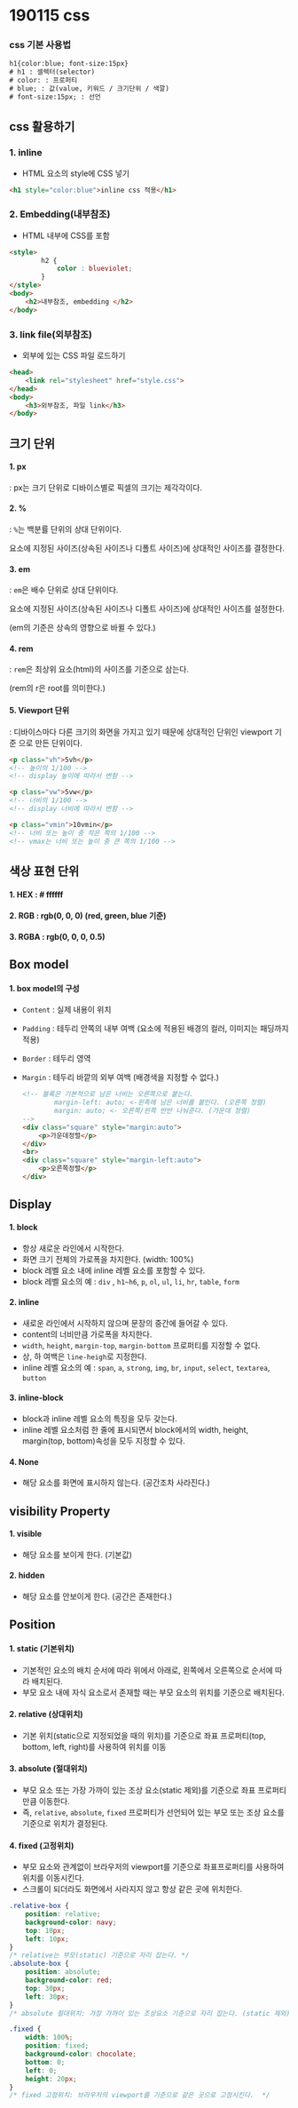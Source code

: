 # 190115 css

### css 기본 사용법

```html
h1{color:blue; font-size:15px}
# h1 : 셀렉터(selector)
# color: : 프로퍼티
# blue; : 값(value, 키워드 / 크기단위 / 색깔)
# font-size:15px; : 선언
```



## css 활용하기

### 1. inline

* HTML 요소의 style에 CSS 넣기

```html
<h1 style="color:blue">inline css 적용</h1>
```

### 2. Embedding(내부참조)

* HTML 내부에 CSS를 포함

```html
<style>
        h2 {
            color : blueviolet;
        }
</style>
<body>
	<h2>내부참조, embedding </h2>    
</body>
```

### 3. link file(외부참조)

* 외부에 있는 CSS 파일 로드하기

```html
<head>
    <link rel="stylesheet" href="style.css">
</head>
<body>
    <h3>외부참조, 파일 link</h3>
</body>
```



## 크기 단위

#### 1. px

: px는 크기 단위로 디바이스별로 픽셀의 크기는 제각각이다.

#### 2. %

: `%`는 백분률 단위의 상대 단위이다.

  요소에 지정된 사이즈(상속된 사이즈나 디폴트 사이즈)에 상대적인 사이즈를 결정한다.

#### 3. em	

: `em`은 배수 단위로 상대 단위이다. 

  요소에 지정된 사이즈(상속된 사이즈나 디폴트 사이즈)에 상대적인 사이즈를 설정한다.

  (em의 기준은 상속의 영향으로 바뀔 수 있다.)

#### 4. rem

:  `rem`은 최상위 요소(html)의 사이즈를 기준으로 삼는다.

   (rem의 r은 root를 의미한다.)

#### 5. Viewport 단위

: 디바이스마다 다른 크기의 화면을 가지고 있기 때문에 상대적인 단위인 viewport 기준     으로 만든 단위이다.

```html
<p class="vh">5vh</p>
<!-- 높이의 1/100 -->
<!-- display 높이에 따라서 변함 -->

<p class="vw">5vw</p>
<!-- 너비의 1/100 -->
<!-- display 너비에 따라서 변함 -->

<p class="vmin">10vmin</p>
<!-- 너비 또는 높이 중 작은 쪽의 1/100 -->
<!-- vmax는 너비 또는 높이 중 큰 쪽의 1/100 -->
```



## 색상 표현 단위

#### 1. HEX : # ffffff

#### 2. RGB : rgb(0, 0, 0) (red, green, blue 기준)

#### 3. RGBA : rgb(0, 0, 0, 0.5)



## Box model

#### 1. box model의 구성

* `Content` : 실제 내용이 위치

* `Padding` : 테두리 안쪽의 내부 여백 (요소에 적용된 배경의 컬러, 이미지는 패딩까지 적용)

* `Border` : 테두리 영역

* `Margin` : 테두리 바깥의 외부 여백 (배경색을 지정할 수 없다.)

  ```html
  <!-- 블록은 기본적으로 남은 너비는 오른쪽으로 붙는다.
          margin-left: auto; <-왼족에 남은 너비를 붙인다. (오른쪽 정렬)
          margin: auto; <- 오른쪽/왼쪽 반반 나눠준다. (가운데 정렬) 
  -->
  <div class="square" style="margin:auto">
      <p>가운데정렬</p>
  </div>
  <br>
  <div class="square" style="margin-left:auto">
      <p>오른쪽정렬</p>
  </div>
  ```



## Display

#### 1. block

* 항상 새로운 라인에서 시작한다.
* 화면 크기 전체의 가로폭을 차지한다. (width: 100%)
* block 레벨 요소 내에 inline 레벨 요소를 포함할 수 있다.
* block 레벨 요소의 예 : `div` , `h1~h6`, `p`, `ol`, `ul`, `li`, `hr`, `table`, `form`

#### 2. inline

* 새로운 라인에서 시작하지 않으며 문장의 중간에 들어갈 수 있다.
* content의 너비만큼 가로폭을 차지한다.
* `width`, `height`, `margin-top`, `margin-bottom` 프로퍼티를 지정할 수 없다.
* 상, 하 여백은 `line-heigh`로 지정한다.
* inline 레벨 요소의 예 : `span`, `a`, `strong`, `img`, `br`, `input`, `select`, `textarea`, `button`

#### 3. inline-block

* block과 inline 레벨 요소의 특징을 모두 갖는다.
* inline 레벨 요소처럼 한 줄에 표시되면서 block에서의 width, height, margin(top, bottom)속성을 모두 지정할 수 있다.

#### 4. None

* 해당 요소를 화면에 표시하지 않는다. (공간조차 사라진다.)



## visibility Property

#### 1. visible

* 해당 요소를 보이게 한다. (기본값)

#### 2. hidden

* 해당 요소를 안보이게 한다. (공간은 존재한다.)



## Position

#### 1. static (기본위치)

* 기본적인 요소의 배치 순서에 따라 위에서 아래로, 왼쪽에서 오른쪽으로 순서에 따라 배치된다.
* 부모 요소 내에 자식 요소로서 존재할 때는 부모 요소의 위치를 기준으로 배치된다.

#### 2. relative (상대위치)

* 기본 위치(static으로 지정되었을 때의 위치)를 기준으로 좌표 프로퍼티(top, bottom, left, right)를 사용하여 위치를 이동

#### 3. absolute (절대위치)

* 부모 요소 또는 가장 가까이 있는 조상 요소(static 제외)를 기준으로 좌표 프로퍼티만큼 이동한다.
* 즉, `relative`, `absolute`, `fixed` 프로퍼티가 선언되어 있는 부모 또는 조상 요소를 기준으로 위치가 결정된다.

#### 4. fixed (고정위치)

* 부모 요소와 관계없이 브라우저의 viewport를 기준으로 좌표프로퍼티를 사용하여 위치를 이동시킨다.
* 스크롤이 되더라도 화면에서 사라지지 않고 항상 같은 곳에 위치한다.

```css
.relative-box {
    position: relative;
    background-color: navy;
    top: 10px;
    left: 10px;
}
/* relative는 부모(static) 기준으로 자리 잡는다. */
.absolute-box {
    position: absolute;
    background-color: red;
    top: 30px;
    left: 30px;
}
/* absolute 절대위치: 가장 가까이 있는 조상요소 기준으로 자리 잡는다. (static 제외) */

.fixed {
    width: 100%;
    position: fixed;
    background-color: chocolate;
    bottom: 0;
    left: 0;
    height: 20px;
}
/* fixed 고정위치: 브라우저의 viewport를 기준으로 같은 곳으로 고정시킨다.  */
```
